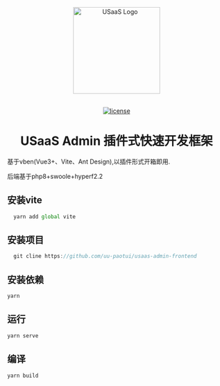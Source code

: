 <div align="center"> <a href="https://github.com/uu-paotui/usaas-admin-frontend"> <img alt="USaaS Logo" width="200" height="200" src=""> </a> <br> <br>

[![license](https://img.shields.io/github/license/anncwb/vue-vben-admin.svg)](LICENSE)

<h1>USaaS Admin 插件式快速开发框架</h1>
</div>

基于vben(Vue3+、Vite、Ant Design),以插件形式开箱即用.

后端基于php8+swoole+hyperf2.2

## 安装vite
```js
  yarn add global vite
```

## 安装项目
```js
  git cline https://github.com/uu-paotui/usaas-admin-frontend
```

## 安装依赖
```js
yarn
```

## 运行
```js
yarn serve
```

## 编译
```js
yarn build
```

